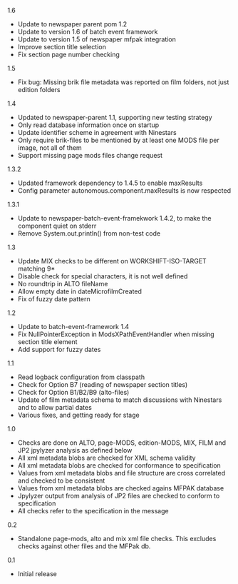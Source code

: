 1.6
* Update to newspaper parent pom 1.2
* Update to version 1.6 of batch event framework
* Update to version 1.5 of newspaper mfpak integration
* Improve section title selection
* Fix section page number checking

1.5
* Fix bug: Missing brik file metadata was reported on film folders, not just edition folders

1.4
* Updated to newspaper-parent 1.1, supporting new testing strategy
* Only read database information once on startup
* Update identifier scheme in agreement with Ninestars
* Only require brik-files to be mentioned by at least one MODS file per image, not all of them
* Support missing page mods files change request

1.3.2
* Updated framework dependency to 1.4.5 to enable maxResults
* Config parameter autonomous.component.maxResults is now respected

1.3.1
* Update to newspaper-batch-event-framekwork 1.4.2, to make the component quiet on stderr
* Remove System.out.println() from non-test code

1.3
* Update MIX checks to be different on WORKSHIFT-ISO-TARGET matching 9*
* Disable check for special characters, it is not well defined
* No roundtrip in ALTO fileName
* Allow empty date in dateMicrofilmCreated
* Fix of fuzzy date pattern

1.2
* Update to batch-event-framework 1.4
* Fix NullPointerException in ModsXPathEventHandler when missing section title element
* Add support for fuzzy dates

1.1
* Read logback configuration from classpath
* Check for Option B7 (reading of newspaper section titles)
* Check for Option B1/B2/B9 (alto-files)
* Update of film metadata schema to match discussions with Ninestars and to allow partial dates
* Various fixes, and getting ready for stage

1.0
* Checks are done on ALTO, page-MODS, edition-MODS, MIX, FILM and JP2 jpylyzer analysis as defined below
* All xml metadata blobs are checked for XML schema validity
* All xml metadata blobs are checked for conformance to specification
* Values from xml metadata blobs and file structure are cross correlated and checked to be consistent
* Values from xml metadata blobs are checked agains MFPAK database
* Jpylyzer output from analysis of JP2 files are checked to conform to specification
* All checks refer to the specification in the message

0.2
* Standalone page-mods, alto and mix xml file checks. This excludes checks against other files and the MFPak db.

0.1
* Initial release
